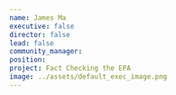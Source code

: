 ```yaml
---
name: James Ma
executive: false
director: false
lead: false
community_manager:   
position:  
project: Fact Checking the EPA
image: ../assets/default_exec_image.png
---
```

